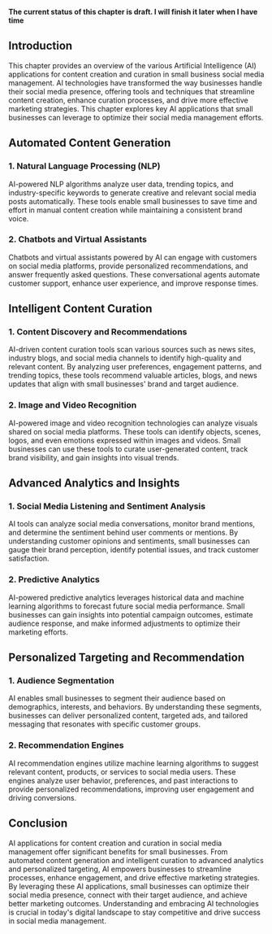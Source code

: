 **The current status of this chapter is draft. I will finish it later when I have time**

Introduction
------------

This chapter provides an overview of the various Artificial Intelligence (AI) applications for content creation and curation in small business social media management. AI technologies have transformed the way businesses handle their social media presence, offering tools and techniques that streamline content creation, enhance curation processes, and drive more effective marketing strategies. This chapter explores key AI applications that small businesses can leverage to optimize their social media management efforts.

Automated Content Generation
----------------------------

### 1. Natural Language Processing (NLP)

AI-powered NLP algorithms analyze user data, trending topics, and industry-specific keywords to generate creative and relevant social media posts automatically. These tools enable small businesses to save time and effort in manual content creation while maintaining a consistent brand voice.

### 2. Chatbots and Virtual Assistants

Chatbots and virtual assistants powered by AI can engage with customers on social media platforms, provide personalized recommendations, and answer frequently asked questions. These conversational agents automate customer support, enhance user experience, and improve response times.

Intelligent Content Curation
----------------------------

### 1. Content Discovery and Recommendations

AI-driven content curation tools scan various sources such as news sites, industry blogs, and social media channels to identify high-quality and relevant content. By analyzing user preferences, engagement patterns, and trending topics, these tools recommend valuable articles, blogs, and news updates that align with small businesses' brand and target audience.

### 2. Image and Video Recognition

AI-powered image and video recognition technologies can analyze visuals shared on social media platforms. These tools can identify objects, scenes, logos, and even emotions expressed within images and videos. Small businesses can use these tools to curate user-generated content, track brand visibility, and gain insights into visual trends.

Advanced Analytics and Insights
-------------------------------

### 1. Social Media Listening and Sentiment Analysis

AI tools can analyze social media conversations, monitor brand mentions, and determine the sentiment behind user comments or mentions. By understanding customer opinions and sentiments, small businesses can gauge their brand perception, identify potential issues, and track customer satisfaction.

### 2. Predictive Analytics

AI-powered predictive analytics leverages historical data and machine learning algorithms to forecast future social media performance. Small businesses can gain insights into potential campaign outcomes, estimate audience response, and make informed adjustments to optimize their marketing efforts.

Personalized Targeting and Recommendation
-----------------------------------------

### 1. Audience Segmentation

AI enables small businesses to segment their audience based on demographics, interests, and behaviors. By understanding these segments, businesses can deliver personalized content, targeted ads, and tailored messaging that resonates with specific customer groups.

### 2. Recommendation Engines

AI recommendation engines utilize machine learning algorithms to suggest relevant content, products, or services to social media users. These engines analyze user behavior, preferences, and past interactions to provide personalized recommendations, improving user engagement and driving conversions.

Conclusion
----------

AI applications for content creation and curation in social media management offer significant benefits for small businesses. From automated content generation and intelligent curation to advanced analytics and personalized targeting, AI empowers businesses to streamline processes, enhance engagement, and drive effective marketing strategies. By leveraging these AI applications, small businesses can optimize their social media presence, connect with their target audience, and achieve better marketing outcomes. Understanding and embracing AI technologies is crucial in today's digital landscape to stay competitive and drive success in social media management.
